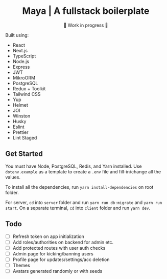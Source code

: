 <h1 align="center">Maya | A fullstack boilerplate</h1>
<div align="center">🚧 Work in progress 🚧</div>

Built using:

- React
- Next.js
- TypeScript
- Node.js
- Express
- JWT
- MikroORM
- PostgreSQL
- Redux + Toolkit
- Tailwind CSS
- Yup
- Helmet
- JOI
- Winston
- Husky
- Eslint
- Prettier
- Lint Staged

## Get Started

You must have Node, PostgreSQL, Redis, and Yarn installed. Use `dotenv.example` as a template to create a `.env` file and fill-in/change all the values.

To install all the dependencies, run `yarn install-dependencies` on root folder.

For server, `cd` into `server` folder and run `yarn run db:migrate` and `yarn run start`. On a separate terminal, `cd` into `client` folder and run `yarn dev`.

## Todo

- [ ] Refresh token on app initialization
- [ ] Add roles/authorities on backend for admin etc.
- [ ] Add protected routes with user auth checks
- [ ] Admin page for kicking/banning users
- [ ] Profile page for updates/settings/acc deletion
- [ ] Themes
- [ ] Avatars generated randomly or with seeds

